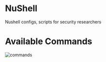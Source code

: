 # NuShell
Nushell configs, scripts for security researchers

# Available Commands
![commands](https://github.com/user-attachments/assets/749c7686-2bec-44e4-b66e-2ca34e87905d)
